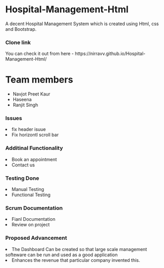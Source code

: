# Hospital-Management-Html
A decent Hospital Management System which is created using Html, css and Bootstrap.

<h3>Clone link</h3>
  You can check it out from here - https://nirravv.github.io/Hospital-Management-Html/

<h1> Team members</h1>
<ul>
  <li>Navjot Preet Kaur</li>
   <li>Haseena</li>
   <li>Ranjit Singh</li>
  </ul>
  
  <h3>Issues</h3>
  <li>fix header isuue</li>
  <li>Fix horizontl scroll bar</li>

<h3>Additinal Functionality</h3>
<li>Book an appointment</li>
<li>Contact us</li>

<h3>Testing Done </h3>
<li>Manual Testing</li>
<li>Functional Testing</li>
<h3>Scrum Documentation </h3>
<li>Fianl Documentation</li>
<li>Review on project</li>

<h3>Proposed Advancement </h3>
<li>The Dashboard Can be created so that large scale management softeware can be run and used as a good application</li>
<li>Enhances the revenue that particular company invented this.</li>
